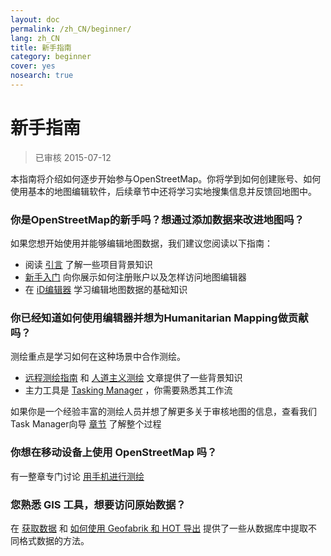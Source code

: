 ```yaml
---
layout: doc
permalink: /zh_CN/beginner/
lang: zh_CN
title: 新手指南
category: beginner
cover: yes
nosearch: true
---
```


新手指南
================

>已审核 2015-07-12  

本指南将介绍如何逐步开始参与OpenStreetMap。你将学到如何创建账号、如何使用基本的地图编辑软件，后续章节中还将学习实地搜集信息并反馈回地图中。 

### 你是OpenStreetMap的新手吗？想通过添加数据来改进地图吗？

如果您想开始使用并能够编辑地图数据，我们建议您阅读以下指南：
- 阅读 [引言](/zh_CN/beginner/introduction/) 了解一些项目背景知识
- [新手入门](/zh_CN/beginner/start-osm/) 向你展示如何注册账户以及怎样访问地图编辑器
- 在 [iD编辑器](/zh_CN/beginner/id-editor/) 学习编辑地图数据的基础知识


### 你已经知道如何使用编辑器并想为Humanitarian Mapping做贡献吗？

测绘重点是学习如何在这种场景中合作测绘。
-  [远程测绘指南](/zh_CN/coordination/HOT-Remote-Response-Guide/) 和 [人道主义测绘](/zh_CN/coordination/humanitarian/) 文章提供了一些背景知识
- 主力工具是 [Tasking Manager](/zh_CN/coordination/tm-user/) ，你需要熟悉其工作流

如果你是一个经验丰富的测绘人员并想了解更多关于审核地图的信息，查看我们Task Manager向导 [章节](/zh_CN/coordination/tm-user/#validation) 了解整个过程

### 你想在移动设备上使用 OpenStreetMap 吗？

有一整章专门讨论 [用手机进行测绘](/zh_CN/mobile-mapping/)


### 您熟悉 GIS 工具，想要访问原始数据？

在 [获取数据](/zh_CN/osm-data/getting-data/) 和 [如何使用 Geofabrik 和 HOT 导出](/zh_CN/osm-data/geofabrik-and-hot-export/) 提供了一些从数据库中提取不同格式数据的方法。